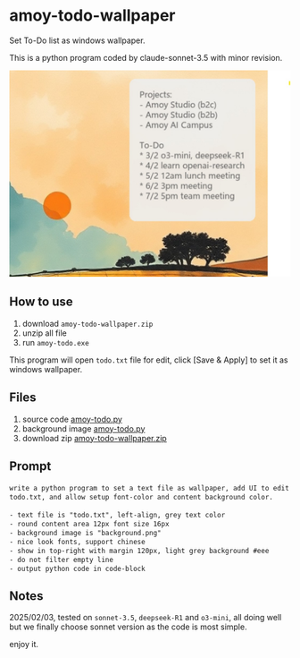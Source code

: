 # amoy-todo-wallpaper

Set To-Do list as windows wallpaper. 

This is a python program coded by claude-sonnet-3.5 with minor revision. 

![](amoy-todo.jpg)

## How to use

1. download `amoy-todo-wallpaper.zip`
2. unzip all file
3. run `amoy-todo.exe`

This program will open `todo.txt` file for edit, click [Save & Apply] to set it as windows wallpaper.

## Files

1. source code [amoy-todo.py]()
2. background image [amoy-todo.py]()
3. download zip [amoy-todo-wallpaper.zip]()

## Prompt

```
write a python program to set a text file as wallpaper, add UI to edit todo.txt, and allow setup font-color and content background color.

- text file is "todo.txt", left-align, grey text color
- round content area 12px font size 16px
- background image is "background.png"
- nice look fonts, support chinese
- show in top-right with margin 120px, light grey background #eee
- do not filter empty line
- output python code in code-block
```

## Notes

2025/02/03, tested on `sonnet-3.5`, `deepseek-R1` and `o3-mini`, all doing well but we finally choose sonnet version as the code is most simple.

enjoy it.
